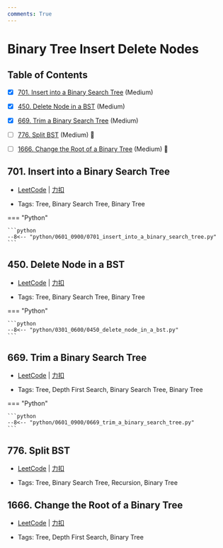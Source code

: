 ```yaml
---
comments: True
---
```


# Binary Tree Insert Delete Nodes

## Table of Contents

- [x] [701. Insert into a Binary Search Tree](#701-insert-into-a-binary-search-tree) (Medium)
- [x] [450. Delete Node in a BST](#450-delete-node-in-a-bst) (Medium)
- [x] [669. Trim a Binary Search Tree](#669-trim-a-binary-search-tree) (Medium)
- [ ] [776. Split BST](#776-split-bst) (Medium) 👑
- [ ] [1666. Change the Root of a Binary Tree](#1666-change-the-root-of-a-binary-tree) (Medium) 👑


## 701. Insert into a Binary Search Tree

-    [LeetCode](https://leetcode.com/problems/insert-into-a-binary-search-tree/) | [力扣](https://leetcode.cn/problems/insert-into-a-binary-search-tree/)

-   Tags: Tree, Binary Search Tree, Binary Tree

=== "Python"

    ```python
    --8<-- "python/0601_0900/0701_insert_into_a_binary_search_tree.py"
    ```



## 450. Delete Node in a BST

-    [LeetCode](https://leetcode.com/problems/delete-node-in-a-bst/) | [力扣](https://leetcode.cn/problems/delete-node-in-a-bst/)

-   Tags: Tree, Binary Search Tree, Binary Tree

=== "Python"

    ```python
    --8<-- "python/0301_0600/0450_delete_node_in_a_bst.py"
    ```



## 669. Trim a Binary Search Tree

-    [LeetCode](https://leetcode.com/problems/trim-a-binary-search-tree/) | [力扣](https://leetcode.cn/problems/trim-a-binary-search-tree/)

-   Tags: Tree, Depth First Search, Binary Search Tree, Binary Tree

=== "Python"

    ```python
    --8<-- "python/0601_0900/0669_trim_a_binary_search_tree.py"
    ```



## 776. Split BST

-    [LeetCode](https://leetcode.com/problems/split-bst/) | [力扣](https://leetcode.cn/problems/split-bst/)

-   Tags: Tree, Binary Search Tree, Recursion, Binary Tree



## 1666. Change the Root of a Binary Tree

-    [LeetCode](https://leetcode.com/problems/change-the-root-of-a-binary-tree/) | [力扣](https://leetcode.cn/problems/change-the-root-of-a-binary-tree/)

-   Tags: Tree, Depth First Search, Binary Tree
